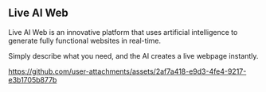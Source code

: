 ## Live AI Web
Live AI Web is an innovative platform that uses artificial intelligence to generate fully functional websites in real-time.

Simply describe what you need, and the AI creates a live webpage instantly.




https://github.com/user-attachments/assets/2af7a418-e9d3-4fe4-9217-e3b1705b877b

